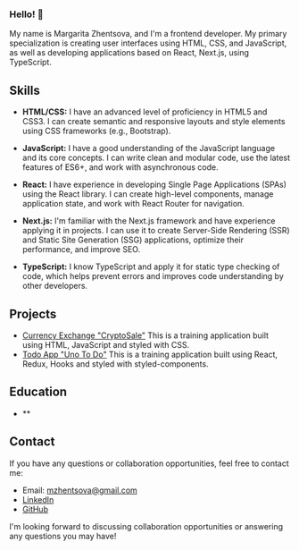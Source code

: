 ### Hello! 👋
My name is Margarita Zhentsova, and I'm a frontend developer. My primary specialization is creating user interfaces using HTML, CSS, and JavaScript, as well as developing applications based on React, Next.js, using TypeScript.

## Skills

- **HTML/CSS:** I have an advanced level of proficiency in HTML5 and CSS3. I can create semantic and responsive layouts and style elements using CSS frameworks (e.g., Bootstrap).

- **JavaScript:** I have a good understanding of the JavaScript language and its core concepts. I can write clean and modular code, use the latest features of ES6+, and work with asynchronous code.

- **React:** I have experience in developing Single Page Applications (SPAs) using the React library. I can create high-level components, manage application state, and work with React Router for navigation.

- **Next.js:** I'm familiar with the Next.js framework and have experience applying it in projects. I can use it to create Server-Side Rendering (SSR) and Static Site Generation (SSG) applications, optimize their performance, and improve SEO.
  
- **TypeScript:** I know TypeScript and apply it for static type checking of code, which helps prevent errors and improves code understanding by other developers.

## Projects

- [Currency Exchange "CryptoSale"](https://nedostatoksna.github.io/currency-exchange-project/ "view on git pages") This is a training application built using HTML, JavaScript and styled with CSS.
- [Todo App "Uno To Do"](https://nedostatoksna.github.io/uno_todo_project/ "view on git pages") This is a training application built using React, Redux, Hooks and styled with styled-components.

## Education

- **

## Contact

If you have any questions or collaboration opportunities, feel free to contact me:

- Email: mzhentsova@gmail.com
- [LinkedIn](https://www.linkedin.com/in/margarita-zhentsova-a82712309)
- [GitHub](https://github.com/nedostatoksna)

I'm looking forward to discussing collaboration opportunities or answering any questions you may have!

<!--
**nedostatoksna/nedostatoksna** is a ✨ _special_ ✨ repository because its `README.md` (this file) appears on your GitHub profile.

Here are some ideas to get you started:

- 🔭 I’m currently working on ...
- 🌱 I’m currently learning ...
- 👯 I’m looking to collaborate on ...
- 🤔 I’m looking for help with ...
- 💬 Ask me about ...
- 📫 How to reach me: ...
- 😄 Pronouns: ...
- ⚡ Fun fact: ...
-->
